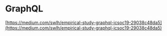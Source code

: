 # GraphQL

[https://medium.com/swlh/empirical-study-graphql-icsoc19-29038c48da5](https://medium.com/swlh/empirical-study-graphql-icsoc19-29038c48da5)

